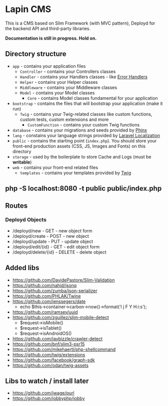 # Lapin CMS

This is a CMS based on Slim Framework (with MVC pattern), Deployd for the backend API and third-party libraries.

**Documentation is still in progress. Hold on.**

## Directory structure
- `app` - contains your application files
  - `Controller`  - contains your Controllers classes
  - `Handler` - contains your Handlers classes - like [Error Handlers](https://www.slimframework.com/docs/handlers/error.html)
  - `Helper` - contains your Helper classes
  - `Middleware` - contains your Middleware classes
  - `Model` - contains your Model classes
    - `Core` - contains Model classes fundamental for your application
- `bootstrap` - contains the files that will bootstrap your application (make it run)
  - `Twig` - contains your Twig-related classes like custom functions, custom tests, custom extensions and more
    - `CustomFunction` - contains your custom Twig functions
- `database` - contains your migrations and seeds provided by [Phinx](https://phinx.org)
- `lang` - constains your language strings provided by [Laravel Localization](https://laravel.com/docs/5.5/localization)
- `public` - contains the starting point (`index.php`). You should store your front-end production assets (CSS, JS, Images and Fonts) on this directory
- `storage` - used by the boilerplate to store Cache and Logs (must be **writable**)
- `web` - contains your front-end related files
  - `templates` - contains your templates provided by [Twig](https://twig.symfony.com)

## php -S localhost:8080 -t public public/index.php

## Routes
### Deployd Objects
- /deployd/new - GET - new object form
- /deployd/create - POST - new object
- /deployd/update - PUT - update object
- /deployd/edit/{id} - GET - edit object form
- /deployd/delete/{id} - DELETE - delete object

## Added libs
- https://github.com/DavidePastore/Slim-Validation
- https://github.com/nahid/jsonq 
- https://github.com/zumba/json-serializer
- https://github.com/PHLAK/Twine
- https://github.com/jenssegers/date
    - echo $this->container->carbon->now()->format('l j F Y H:i:s');
- https://github.com/ramsey/uuid
- https://github.com/zguillez/slim-mobile-detect
    - $request->isMobile()
    - $request->isTablet()
    - $request->isAndroidOS()
- https://github.com/jaybizzle/crawler-detect
- https://github.com/bnf/slim3-psr15
- https://github.com/mikehaertl/php-shellcommand
- https://github.com/twig/extensions
- https://github.com/facebook/graph-sdk
- https://github.com/odan/twig-assets

## Libs to watch / install later
- https://github.com/jwage/purl
- https://github.com/jobbyphp/jobby
